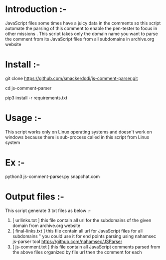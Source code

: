 # Introduction :-
JavaScript files some times have a juicy data in the comments so this script automate the parsing of this comment to enable the pen-tester to focus in other missions . This script takes only the domain name you want to parse the comment from its JavaScript files from all subdomains in archive.org website 
# Install :-
git clone https://github.com/smackerdodi/js-comment-parser.git

cd js-comment-parser

pip3 install -r requirements.txt

# Usage :-

This script works only on Linux operating systems and doesn't work on windows because there is sub-process called in this script from Linux system 

# Ex :-

python3 js-comment-parser.py snapchat.com 

# Output files :-

This script generate 3 txt files as below :-
1. [ urllinks.txt ] this file contain all url for the subdomains of the given domain from archive.org website
2. [ final-links.txt ] this file contain all url for JavaScript files for all subdomains " you could use it for end points parsing using nahamsec js-parser tool https://github.com/nahamsec/JSParser
3. [ js-comment.txt ] this file contain all JavaScript comments parsed from the above files organized by file url then the comment for each 


